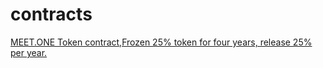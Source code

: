 # contracts


[MEET.ONE Token contract,Frozen 25% token for four years, release 25% per year.](eosio.token)